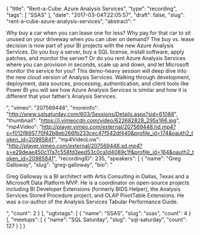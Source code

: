 {
  "title": "Rent-a-Cube: Azure Analysis Services",
  "type": "recording",
  "tags": [
    "SSAS"
  ],
  "date": "2017-03-04T22:05:57",
  "draft": false,
  "slug": "rent-a-cube-azure-analysis-services",
  "abstract": "<p>Why buy a car when you can lease one for less? Why pay for that car to sit unused on your driveway when you can uber on demand? The buy vs. lease decision is now part of your BI projects with the new Azure Analysis Services. Do you buy a server, buy a SQL license, install software, apply patches, and monitor the server? Or do you rent Azure Analysis Services where you can provision in seconds, scale up and down, and let Microsoft monitor the service for you? This demo-heavy session will deep dive into the new cloud version of Analysis Services. Walking through development, deployment, data sources, processing, authentication, and client tools like Power BI you will see how Azure Analysis Services is similar and how it is different that your father’s Analysis Services.</p>",
  "vimeo": "207569448",
  "moreinfo": "http://www.sqlsaturday.com/603/Sessions/Details.aspx?sid=61088",
  "thumbnail": "https://i.vimeocdn.com/video/622682828_295x166.jpg",
  "mp4Video": "http://player.vimeo.com/external/207569448.hd.mp4?s=f012f895770f42b8eb266fb233cec47f542df440&profile_id=174&oauth2_token_id=20985841",
  "mp4VideoLow": "http://player.vimeo.com/external/207569448.sd.mp4?s=e29deae450c17a7c558fd3eed53c0ca1d4089c1f&profile_id=164&oauth2_token_id=20985841",
  "recordingID": 235,
  "speakers": [
    {
      "name": "Greg Galloway",
      "slug": "greg-galloway",
      "bio": "<p>Greg Galloway is a BI architect with Artis Consulting in Dallas, Texas and a Microsoft Data Platform MVP. He is a coordinator on open-source projects including BI Developer Extensions (formerly BIDS Helper), the Analysis Services Stored Procedure project, and OLAP PivotTable Extensions. He was a co-author of the Analysis Services Tabular Performance Guide.</p>",
      "count": 2
    }
  ],
  "ugtvtags": [
    {
      "name": "SSAS",
      "slug": "ssas",
      "count": 4
    }
  ],
  "meetups": [
    {
      "name": "SQL Saturday",
      "slug": "sql-saturday",
      "count": 127
    }
  ]
}